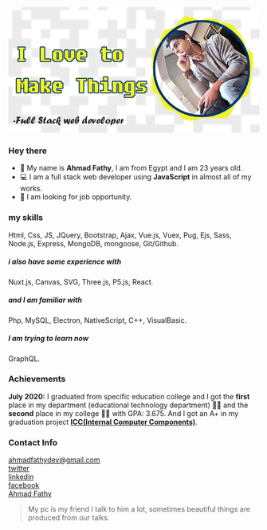 ![](images/ahmad-fathy.png)
### Hey there
 * 👨 My name is __Ahmad Fathy__, I am from Egypt and I am 23 years old.
 * 💻 I am a full stack web developer using __JavaScript__ in almost all of my works.
 * 🔎 I am looking for job opportunity.

### my skills
Html, Css, JS, JQuery, Bootstrap, Ajax, Vue.js, Vuex, Pug, Ejs, Sass, Node.js, Express, MongoDB, mongoose, Git/Github.
##### i also have some experience with
Nuxt.js, Canvas, SVG, Three.js, P5.js, React.
##### and I am familiar with
Php, MySQL, Electron, NativeScript, C++, VisualBasic.
##### I am trying to learn now
GraphQL.

### Achievements
__July 2020:__ I graduated from specific education college and I got the __first__ place in my department (educational technology department) 🎉🎉 and the __second__ place in my college 🎉🎉 with GPA: 3.675. And I got an A+ in my graduation project __[ICC(Internal Computer Components)](https://ahmadfathy97.github.io/icc 'ICC')__.

### Contact Info
ahmadfathydev@gmail.com\
[twitter](https://twitter.com/ahmad_fathy97)\
[linkedin](https://www.linkedin.com/in/ahmadfathy97/)\
[facebook](https://www.facebook.com/AhmadFathy97/)\
[Ahmad Fathy](https://ahmadfathy.netlify.app/)


> My pc is my friend I talk to him a lot, sometimes beautiful things are produced from our talks.
